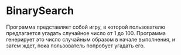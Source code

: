 # BinarySearch

Программа представляет собой игру, в которой пользователю предлагается угадать случайное число от 1 до 100. Программа генерирует это число случайным образом в начале выполнения, и затем ждет, пока пользователь попробует угадать его.
